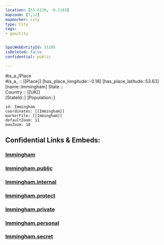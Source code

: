 ```yaml
---
location: [53.6139, -0.2183] 
mapzoom: [7,12] 
mapmarker: city 
type: City
tags:
- geo/City


SpocWebEntityId: 31105
isDeleted: false
confidential: public

---
```

#is_a_/Place  
#is_a_ :: [[Place]] 
[has_place_longitude::-0.18] 
[has_place_latitude::53.63] 
[name::Immingham] 
State ::  
Country :: [[UK]]  
[StateId::] 
[Population::] 



```leaflet
id: Immingham
coordinates: [[Immingham]] 
markerFile: [[Immingham]] 
defaultZoom: 11 
maxZoom: 18
```


## Confidential Links & Embeds: 

### [Immingham](/_Standards/Earth/Continent/Europe/Europe~North/UK/England/Regions~England/Yorkshire_and_the_Humber/Lincolnshire/Immingham.md) 

### [Immingham.public](/_public/Earth/Continent/Europe/Europe~North/UK/England/Regions~England/Yorkshire_and_the_Humber/Lincolnshire/Immingham.public.md) 

### [Immingham.internal](/_internal/Earth/Continent/Europe/Europe~North/UK/England/Regions~England/Yorkshire_and_the_Humber/Lincolnshire/Immingham.internal.md) 

### [Immingham.protect](/_protect/Earth/Continent/Europe/Europe~North/UK/England/Regions~England/Yorkshire_and_the_Humber/Lincolnshire/Immingham.protect.md) 

### [Immingham.private](/_private/Earth/Continent/Europe/Europe~North/UK/England/Regions~England/Yorkshire_and_the_Humber/Lincolnshire/Immingham.private.md) 

### [Immingham.personal](/_personal/Earth/Continent/Europe/Europe~North/UK/England/Regions~England/Yorkshire_and_the_Humber/Lincolnshire/Immingham.personal.md) 

### [Immingham.secret](/_secret/Earth/Continent/Europe/Europe~North/UK/England/Regions~England/Yorkshire_and_the_Humber/Lincolnshire/Immingham.secret.md)

